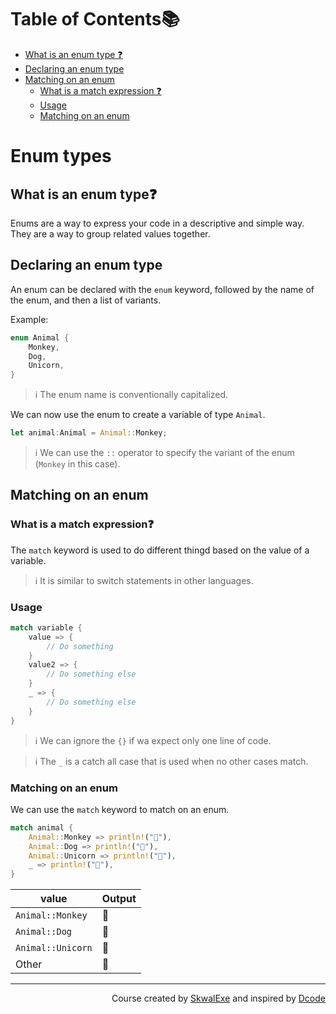 # Table of Contents📚
- [What is an enum type ❓](#what-is-an-enum-type)
- [Declaring an enum type](#declaring-an-enum-type)
- [Matching on an enum](#matching-on-an-enum)
    - [What is a match expression ❓](#what-is-a-match-expression)
    - [Usage](#usage)
    - [Matching on an enum](#matching-on-an-enum)
    

# Enum types
## What is an enum type❓
Enums are a way to express your code in a descriptive and simple way.
They are a way to group related values together.
## Declaring an enum type
An enum can be declared with the `enum` keyword, followed by the name of the enum, and then a list of variants.

Example:
```rust
enum Animal {
    Monkey,
    Dog,
    Unicorn,
}
```
> ℹ️ The enum name is conventionally capitalized.

We can now use the enum to create a variable of type `Animal`.
```rust
let animal:Animal = Animal::Monkey;
```
> ℹ️ We can use the `::` operator to specify the variant of the enum (`Monkey` in this case).

## Matching on an enum
### What is a match expression❓
The `match` keyword is used to do different thingd based on the value of a variable.
> ℹ️ It is similar to switch statements in other languages.

### Usage
```rust
match variable {
    value => {
        // Do something
    }
    value2 => {
        // Do something else
    }
    _ => {
        // Do something else
    }
}
``` 
> ℹ️ We can ignore the `{}` if wa expect only one line of code.

> ℹ️ The `_` is a catch all case that is used when no other cases match.
### Matching on an enum
We can use the `match` keyword to match on an enum.
```rust
match animal {
    Animal::Monkey => println!("🐒"),
    Animal::Dog => println!("🐶"),
    Animal::Unicorn => println!("🦄"),
    _ => println!("🤖"),
}
```
| value | Output |
|-------|--------|
| `Animal::Monkey` | 🐒 |
| `Animal::Dog` | 🐶 |
| `Animal::Unicorn` | 🦄 |
| Other | 🤖 |


<!--
---

<p align="right"><a href="https://github.com/SkwalExe/learn-rust/tree/main/course/enum-types">Next Section ⏭️</a></p>
-->

---

<p align="right">Course created by <a href="https://github.com/SkwalExe/" target="_blank">SkwalExe</a> and inspired by <a href="https://www.youtube.com/watch?v=vOMJlQ5B-M0&list=PLVvjrrRCBy2JSHf9tGxGKJ-bYAN_uDCUL" target="_blank">Dcode</a></p>